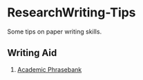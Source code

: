 # ResearchWriting-Tips
Some tips on paper writing skills.

## Writing Aid
1. [Academic Phrasebank](https://www.phrasebank.manchester.ac.uk/)
